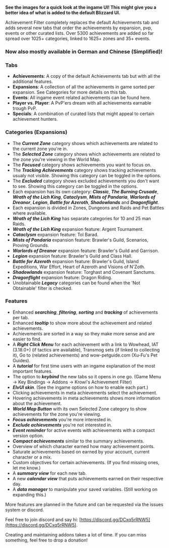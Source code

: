 **See the images for a quick look at the ingame UI! This might give you a better idea of what is added to the default Blizzard UI.**

Achievement Filter completely replaces the default Achievements tab and adds several new tabs that order the achievements by expansion, pvp, events or other curated lists. Over 5300 achievements are added so far spread over 1025+ categories, linked to 1625+ zones and 35+ events.

### Now also mostly available in German and Chinese (Simplified)!

### Tabs
- **Achievements**: A copy of the default Achievements tab but with all the additional features.
- **Expansions**: A collection of all the achievements in game sorted per expansion. See Categories for more details on this tab.
- **Events**: All ingame event related achievements can be found here.
- **Player vs. Player**: A PvP'ers dream with all achievements earnable trough PvP.
- **Specials**: A combination of curated lists that might appeal to certain achievement hunters.

### Categories (Expansions)
- The ***Current Zone*** category shows which achievements are related to the current zone you're in.
- The ***Selected Zone*** category shows which achievements are related to the zone you're viewing in the World Map.
- The ***Focused*** category shows achievements you want to focus on.
- The ***Tracking Achievements*** category shows tracking achievements usualy not visible. Showing this category can be toggled in the options.
- The ***Excluded*** category shows excluded achievements you don't want to see. Showing this category can be toggled in the options.
- Each expansion has its own category: ***Classic***, ***The Burning Crusade***, ***Wrath of the Lich King***, ***Cataclysm***, ***Mists of Pandaria***, ***Warlords of Dreanor***, ***Legion***, ***Battle for Azeroth***, ***Shadowlands*** and ***Dragonflight***.
- Each expansion is divided in Zones, Dungeons and Raids and Pet Battles where available.
- ***Wrath of the Lich King*** has separate categories for 10 and 25 man Raids.
- ***Wrath of the Lich King*** expansion feature: Argent Tournament.
- ***Cataclysm*** expansion feature: Tol Barad.
- ***Mists of Pandaria*** expansion feature: Brawler's Guild, Scenarios, Proving Grounds.
- ***Warlords of Dreanor*** expansion feature: Brawler's Guild and Garrison.
- ***Legion*** expansion feature: Brawler's Guild and Class Hall.
- ***Battle for Azeroth*** expansion feature: Brawler's Guild, Island Expeditions, War Effort, Heart of Azeroth and Visions of N'Zoth.
- ***Shadowlands*** expansion feature: Torghast and Covenant Sanctums.
- ***Dragonflight*** expansion feature: Dragon Riding.
- Unobtainable ***Legacy*** categories can be found when the 'Not Obtainable' filter is checked.

### Features
- Enhanced ***searching***, ***filtering***, ***sorting*** and ***tracking*** of achievements per tab.
- Enhanced ***tooltip*** to show more about the achievement and related achievements.
- Achievements are sorted in a way so they make more sense and are easier to find.
- A ***Right Click Menu*** for each achievement with a link to Wowhead, IAT (3.18.0+) (if tactics are available), Transmog sets (if linked to collecting it), Go to (related achievements) and wow-petguide.com (Xu-Fu's Pet Guides).
- A ***tutorial*** for first time users with an ingame explanation of the most important features.
- The option to ***keybind*** the new tabs so it opens in one go. (Game Menu -> Key Bindings -> Addons -> Krowi's Achievement Filter)
- ***ElvUI skin***. (See the ingame options on how to enable each part.)
- Clicking achievements in meta achievements select the achievement.
- Hovering achievements in meta achievements shows more information about the achievement.
- ***World Map Button*** with its own Selected Zone category to show achievements for the zone you're viewing.
- ***Focus achievements*** you're more interested in.
- ***Exclude achievements*** you're not interested in.
- ***Event reminder*** for active events with achievements with a compact version option.
- ***Compact achievements*** similar to the summary achievements.
- Overview of which character earned how many achievement points.
- Saturate achievements based on earned by your account, current character or a mix.
- Custom objectives for certain achievements. (If you find missing ones, let me know.)
- A ***summary view*** for each new tab.
- A new ***calendar view*** that puts achievements earned on their respective day.
- A ***data manager*** to manipulate your saved variables. (Still working on expanding this.)

More features are planned in the future and can be requested via the issues system or discord.

Feel free to join discord and say hi: [https://discord.gg/DCxq5rRNW5](https://discord.gg/DCxq5rRNW5).

Creating and maintaining addons takes a lot of time. If you can miss something, feel free to drop a donation!
